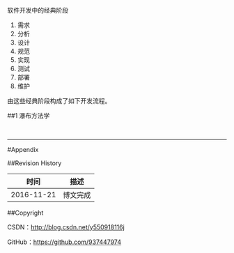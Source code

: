 软件开发中的经典阶段

1. 需求
2. 分析
3. 设计
4. 规范
5. 实现
6. 测试
7. 部署
8. 维护

由这些经典阶段构成了如下开发流程。

##1 瀑布方法学



&#160;

----------

#Appendix

##Revision History

| 时间 | 描述 |
| ---- | ---- |
| 2016-11-21 | 博文完成 |

##Copyright

CSDN：http://blog.csdn.net/y550918116j

GitHub：https://github.com/937447974
